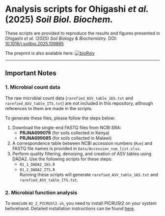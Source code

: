 # Analysis scripts for Ohigashi _et al._ (2025) _Soil Biol. Biochem._
These scripts are provided to reproduce the results and figures presented in Ohigashi _et al._ (2025) _Soil Biology & Biochemistry_. DOI: [10.1016/j.soilbio.2025.109895](https://doi.org/10.1016/j.soilbio.2025.109895)

The preprint is also avalable here: [![bioRxiv](https://img.shields.io/badge/Preprint-bioRxiv-red.svg)](https://doi.org/10.1101/2025.02.17.638669)

---

## Important Notes
### 1. Microbial count data
The raw microbial count data (`rarefied_ASV_table_16S.txt` and `rarefied_ASV_table_ITS.txt`) are not included in this repository, although references to them are made in the scripts.  

To generate these files, please follow the steps below:

1. Download the single-end FASTQ files from NCBI SRA:  
   - **PRJNA699079** (for soils collected in Kenya)  
   - **PRJNA699085** (for soils collected in Malawi)  
2. A correspondence table between NCBI accession numbers (`Run`) and FASTQ file names is provided in `Data/Accession_num_list.xlsx`.  
3. Perform quality filtering, denoising, and creation of ASV tables using DADA2. Use the following scripts for these steps:  
   - `01_1_DADA2_16S.R`  
   - `01_2_DADA2_ITS.R`  
   Running these scripts will generate `rarefied_ASV_table_16S.txt` and `rarefied_ASV_table_ITS.txt`.

### 2. Microbial function analysis
To execute `02_2_PICRUSt2.sh`, you need to install PICRUSt2 on your system beforehand. Detailed installation instructions can be found [here](https://github.com/picrust/picrust2).

